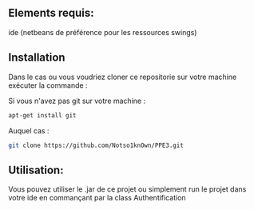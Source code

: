 ## Elements requis:
 ide (netbeans de préférence pour les ressources swings)
 

## Installation
Dans le cas ou vous voudriez cloner ce repositorie sur votre machine exécuter la commande :

Si vous n'avez pas git sur votre machine :
```bash
apt-get install git
```

Auquel cas :

```bash
git clone https://github.com/Notso1knOwn/PPE3.git
```

## Utilisation:
 Vous pouvez utiliser le .jar de ce projet ou simplement run le projet dans votre ide en commançant par la class Authentification


